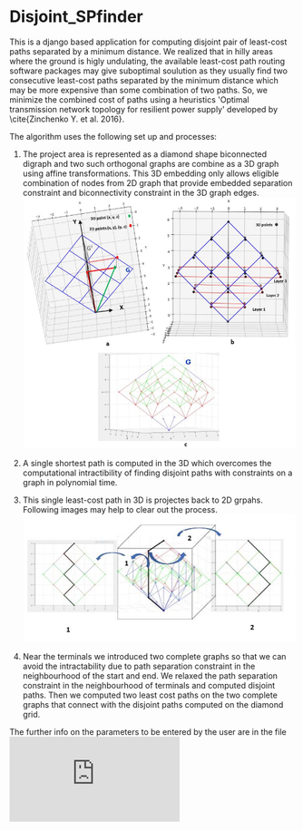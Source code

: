 # Disjoint_SPfinder

This is a django based application for computing disjoint pair of least-cost paths separated by a minimum distance.
We realized that in hilly areas where the ground is higly undulating, the available least-cost path routing software
packages may give suboptimal soulution as they usually find two consecutive least-cost paths separated by the minimum
distance which may be more expensive than some combination of two paths. So, we minimize the combined cost of paths 
using a heuristics 'Optimal transmission network topology for resilient power supply' developed by \cite{Zinchenko Y. et al. 2016}.


The algorithm uses the following set up and processes:
1. The project area is represented as a diamond shape biconnected digraph and two such orthogonal graphs are combine as a 3D graph using affine transformations.
   This 3D embedding only allows eligible combination of nodes from 2D graph that provide embedded separation constraint and biconnectivity constraint in the 3D graph edges.
   ![2-Paths plan view](https://github.com/jha-amit/Disjoint_SPfinder/blob/main/3Dtransformation%20edited.JPG "3D embedding of two orthogonal 2D graphs")
   
2. A single shortest path is computed in the 3D which overcomes the computational intractibility of finding disjoint paths with constraints on a graph in polynomial time.
3. This single least-cost path in 3D is projectes back to 2D grpahs. Following images may help to clear out the process.
   ![3D to 2D](https://github.com/jha-amit/Disjoint_SPfinder/blob/main/3D%20embedding.JPG)
4. Near the terminals we introduced two complete graphs so that we can avoid the intractability due to path separation constraint in the neighbourhood of the start and end. We relaxed the path separation constraint in the neighbourhood of terminals and computed disjoint paths. Then we computed two least cost paths on the two complete graphs that connect with the disjoint paths computed on the diamond grid.
   
The further info on the parameters to be entered by the user are in the file ![Read me parameters description](https://github.com/jha-amit/Disjoint_SPfinder/blob/main/static/Read_me.txt)
